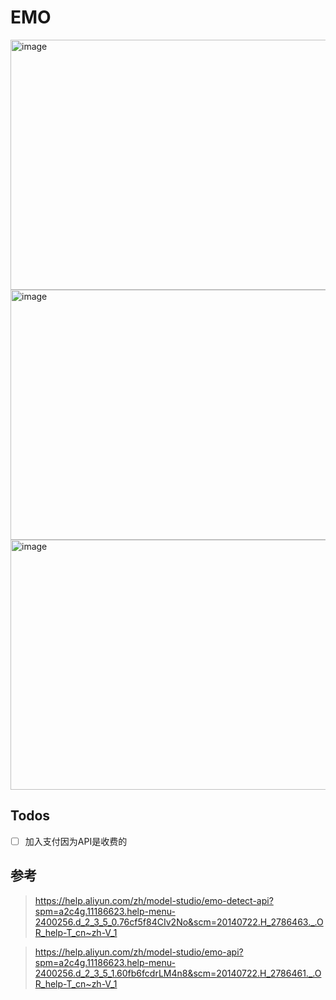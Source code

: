 # EMO

<img width="600" height="400" alt="image" src="https://github.com/user-attachments/assets/b5989a0b-0c71-4d81-9a85-df343892096d" />

<img width="600" height="400" alt="image" src="https://github.com/user-attachments/assets/7ec22681-d945-4e51-80bc-38237e4578ac" />

<img width="600" height="400" alt="image" src="https://github.com/user-attachments/assets/6df7f68a-007e-4ece-a361-057808ddca88" />

## Todos

- [ ] 加入支付因为API是收费的

## 参考

> https://help.aliyun.com/zh/model-studio/emo-detect-api?spm=a2c4g.11186623.help-menu-2400256.d_2_3_5_0.76cf5f84CIv2No&scm=20140722.H_2786463._.OR_help-T_cn~zh-V_1

> https://help.aliyun.com/zh/model-studio/emo-api?spm=a2c4g.11186623.help-menu-2400256.d_2_3_5_1.60fb6fcdrLM4n8&scm=20140722.H_2786461._.OR_help-T_cn~zh-V_1
